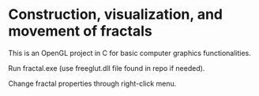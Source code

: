 # Construction, visualization, and movement of fractals

This is an OpenGL project in C for basic computer graphics functionalities.

Run fractal.exe (use freeglut.dll file found in repo if needed).

Change fractal properties through right-click menu.
